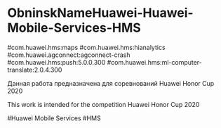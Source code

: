 # ObninskNameHuawei-Huawei-Mobile-Services-HMS

#com.huawei.hms:maps #com.huawei.hms:hianalytics #com.huawei.agconnect:agconnect-crash #com.huawei.hms:push:5.0.0.300 #com.huawei.hms:ml-computer-translate:2.0.4.300

Данная работа предназначена для соревнований Huawei Honor Cup 2020

This work is intended for the competition Huawei Honor Cup 2020

#Huawei Mobile Services #HMS
